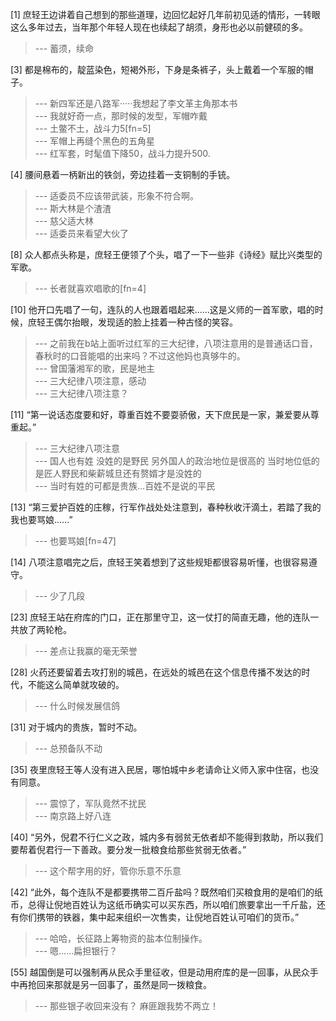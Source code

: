 
[1] 庶轻王边讲着自己想到的那些道理，边回忆起好几年前初见适的情形，一转眼这么多年过去，当年那个年轻人现在也续起了胡须，身形也必以前健硕的多。
>--- 蓄须，续命<br>

[3] 都是棉布的，靛蓝染色，短褐外形，下身是条裤子，头上戴着一个军服的帽子。
>--- 新四军还是八路军·····我想起了李文革主角那本书<br>
>--- 我就好奇一点，那时候的发型，军帽咋戴<br>
>--- 土鳖不土，战斗力5[fn=5]<br>
>--- 军帽上再缝个黑色的五角星<br>
>--- 红军套，时髦值下降50，战斗力提升500.<br>

[4] 腰间悬着一柄新出的铁剑，旁边挂着一支铜制的手铳。
>--- 适委员不应该带武装，形象不符合啊。<br>
>--- 斯大林是个渣渣<br>
>--- 慈父适大林<br>
>--- 适委员来看望大伙了<br>

[8] 众人都点头称是，庶轻王便领了个头，唱了一下一些非《诗经》赋比兴类型的军歌。
>--- 长者就喜欢唱歌的[fn=4]<br>

[10] 他开口先唱了一句，连队的人也跟着唱起来……这是义师的一首军歌，唱的时候，庶轻王偶尔抬眼，发现适的脸上挂着一种古怪的笑容。
>--- 之前我在b站上面听过红军的三大纪律，八项注意用的是普通话口音，春秋时的口音能唱的出来吗？不过这他妈也真够牛的。<br>
>--- 曾国藩湘军的歌，民是地主<br>
>--- 三大纪律八项注意，感动<br>
>--- 三大纪律八项注意？<br>

[11] “第一说话态度要和好，尊重百姓不要耍骄傲，天下庶民是一家，兼爱要从尊重起。”
>--- 三大纪律八项注意<br>
>--- 国人也有姓   没姓的是野民    另外国人的政治地位是很高的    当时地位低的是匠人野民和柴薪城旦还有赘婿才是没姓的<br>
>--- 当时有姓的可都是贵族…百姓不是说的平民<br>

[13] “第三爱护百姓的庄稼，行军作战处处注意到，春种秋收汗滴土，若踏了我的我也要骂娘……”
>--- 也要骂娘[fn=47]<br>

[14] 八项注意唱完之后，庶轻王笑着想到了这些规矩都很容易听懂，也很容易遵守。
>--- 少了几段<br>

[23] 庶轻王站在府库的门口，正在那里守卫，这一仗打的简直无趣，他的连队一共放了两轮枪。
>--- 差点让我赢的毫无荣誉<br>

[28] 火药还要留着去攻打别的城邑，在远处的城邑在这个信息传播不发达的时代，不能这么简单就攻破的。
>--- 什么时候发展信鸽<br>

[31] 对于城内的贵族，暂时不动。
>--- 总预备队不动<br>

[35] 夜里庶轻王等人没有进入民居，哪怕城中乡老请命让义师入家中住宿，也没有同意。
>--- 震惊了，军队竟然不扰民<br>
>--- 南京路上好八连<br>

[40] “另外，倪君不行仁义之政，城内多有弱贫无依者却不能得到救助，所以我们要帮着倪君行一下善政。要分发一批粮食给那些贫弱无依者。”
>--- 这个帮字用的好，管你乐意不乐意<br>

[42] “此外，每个连队不是都要携带二百斤盐吗？既然咱们买粮食用的是咱们的纸币，总得让倪地百姓认为这纸币确实可以买东西，所以咱们旅要拿出一千斤盐，还有你们携带的铁器，集中起来组织一次售卖，让倪地百姓认可咱们的货币。”
>--- 哈哈，长征路上筹物资的盐本位制操作。<br>
>--- 嗯……扁担银行？<br>

[55] 越国倒是可以强制再从民众手里征收，但是动用府库的是一回事，从民众手中再抢回来那就是另一回事了，虽然是同一拨粮食。
>--- 那些银子收回来没有？
麻匪跟我势不两立！<br>
